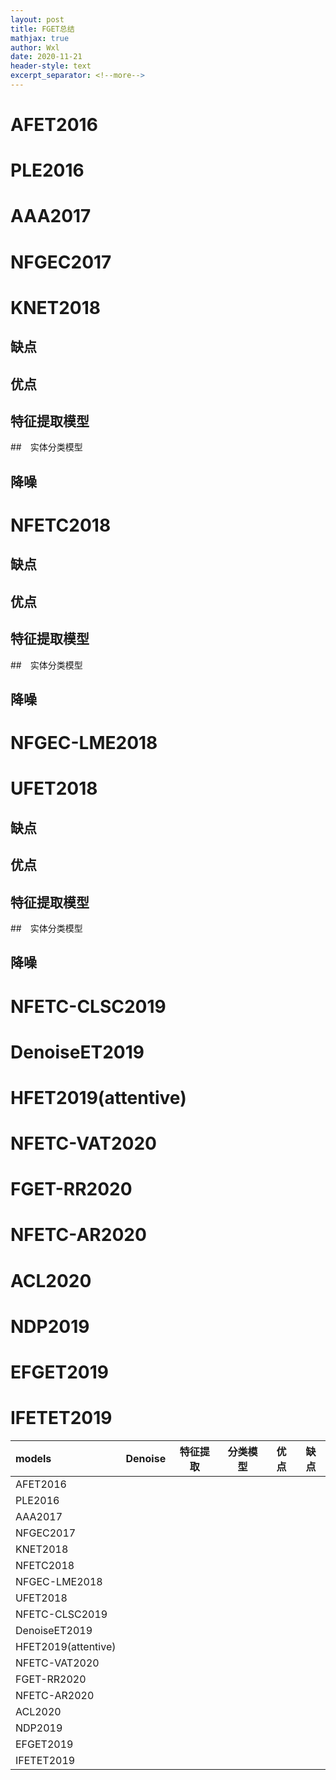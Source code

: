 ```yaml
---
layout: post
title: FGET总结
mathjax: true
author: Wxl
date: 2020-11-21
header-style: text
excerpt_separator: <!--more-->
---
```




# AFET2016



# PLE2016

# AAA2017

# NFGEC2017
# KNET2018

## 缺点

## 优点

## 特征提取模型

##　实体分类模型

## 降噪



# NFETC2018

## 缺点

## 优点

## 特征提取模型

##　实体分类模型

## 降噪



# NFGEC-LME2018

# UFET2018

## 缺点

## 优点

## 特征提取模型

##　实体分类模型

## 降噪



# NFETC-CLSC2019

# DenoiseET2019

# HFET2019(attentive)

# NFETC-VAT2020

# FGET-RR2020

# NFETC-AR2020

# ACL2020

# NDP2019

# EFGET2019

# IFETET2019

| models              | Denoise | 特征提取 | 分类模型 | 优点 | 缺点 |
| :------------------ | :-----: | :------: | -------- | ---- | ---- |
| AFET2016            |         |          |          |      |      |
| PLE2016             |         |          |          |      |      |
| AAA2017             |         |          |          |      |      |
| NFGEC2017           |         |          |          |      |      |
| KNET2018            |         |          |          |      |      |
| NFETC2018           |         |          |          |      |      |
| NFGEC-LME2018       |         |          |          |      |      |
| UFET2018            |         |          |          |      |      |
| NFETC-CLSC2019      |         |          |          |      |      |
| DenoiseET2019       |         |          |          |      |      |
| HFET2019(attentive) |         |          |          |      |      |
| NFETC-VAT2020       |         |          |          |      |      |
| FGET-RR2020         |         |          |          |      |      |
| NFETC-AR2020        |         |          |          |      |      |
| ACL2020             |         |          |          |      |      |
| NDP2019             |         |          |          |      |      |
| EFGET2019           |         |          |          |      |      |
| IFETET2019          |         |          |          |      |      |